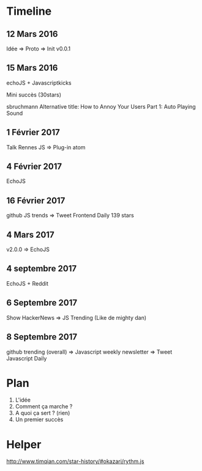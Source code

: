 Timeline
========

12 Mars 2016
-------

Idée => Proto => Init v0.0.1

15 Mars 2016
------

echoJS + Javascriptkicks

Mini succès (30stars)

sbruchmann
Alternative title:
How to Annoy Your Users Part 1: Auto Playing Sound

1 Février 2017
--------
Talk Rennes JS => Plug-in atom

4 Février 2017
--------
EchoJS

16 Février 2017
--------
github JS trends => Tweet Frontend Daily
139 stars


4 Mars 2017
-------
v2.0.0 => EchoJS


4 septembre 2017
-------
EchoJS + Reddit

6 Septembre 2017
-------
Show HackerNews => JS Trending (Like de mighty dan)

8 Septembre 2017
-------
github trending (overall)
=> Javascript weekly newsletter
=> Tweet Javascript Daily

Plan
====

1. L'idée
2. Comment ça marche ?
3. A quoi ça sert ? (rien)
4. Un premier succès


Helper
=====
http://www.timqian.com/star-history/#okazari/rythm.js
